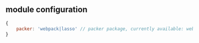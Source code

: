## module configuration

```javascript
{
    packer: 'webpack|lasso' // packer package, currently available: webpack and lasso, defaults to lasso
}
```